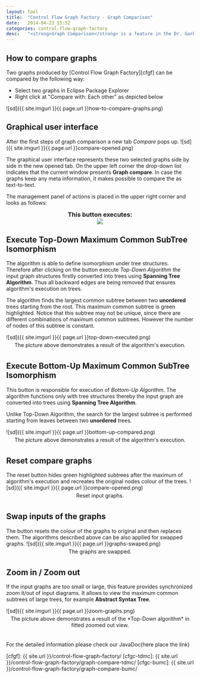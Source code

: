 ```yaml
---
layout:	tool
title:	"Control Flow Graph Factory - Graph Comparison"
date:	2014-04-23 15:52
categories: control-flow-graph-factory
desc:	"<strong>Graph Comparison</strong> is a feature in the Dr. Garbage tool which provides a graphical user interface to investigate isomorphism between graphs."
---
```


How to compare graphs <a name="how"></a>
--------------
Two graphs produced by [Control Flow Graph Factory][cfgf] can be compared by the following way:

* Select two graphs in Eclipse Package Explorer 
* Right click at "Compare with: Each other" as depicted below

![sd]({{ site.imgurl }}{{ page.url }}how-to-compare-graphs.png)

Graphical user interface <a name="how"></a>
--------------

After the first steps of graph comparison a new tab *Compare* pops up.
![sd]({{ site.imgurl }}{{ page.url }}compare-opened.png)

The graphical user interface represents these two selected graphs side by side in the new opened tab. On the upper left corner the drop-down list indicates that the current window presents **Graph compare**. In case the graphs keep any meta information, it makes possible to compare the as text-to-text.

The management panel of actions is placed in the upper right corner and looks as follows:
<div style="height: 20px; margin-top: -10px;" >
	<center>
		<h3>This button executes:  <a id="used"></a> </h3>
	<center>
</div>
<div id = "panelDiv" >
	<center><img id = "panel" src="{{ site.imgurl }}/control-flow-graph-factory/graph-compare/image3023.png" /></center>
</div>
<div id = "coord"></div>
<script src="http://code.jquery.com/jquery-latest.min.js" type="text/javascript">
</script>

<script type="text/javascript">
$("#panel" ).click(function(event) {
		var left = event.pageX - $(this).offset().left;
        var top = event.pageY - $(this).offset().top;
		if(left < 33){			
			$('html, body').animate({ scrollTop: $( $("#topdown") ).offset().top }, 1000);
			return false;
		}
		if(left < 70 && left > 33){
			$('html, body').animate({ scrollTop: $( $("#bottomup") ).offset().top }, 1000);
			return false;
		}
		if(left < 116 && left > 70){
			//location.hash = "#resetgraphs";
			$('html, body').animate({ scrollTop: $( $("#resetgraphs") ).offset().top }, 1500);
			return false;
		}
		if(left < 150 && left > 116){
			//location.hash = "#swapgraphs";
			$('html, body').animate({ scrollTop: $( $("#swapgraphs") ).offset().top }, 1500);
			return false;	
		}
		if(left < 230 && left > 150){
			//location.hash = "#swapgraphs";
			$('html, body').animate({ scrollTop: $( $("#zoomzoom") ).offset().top }, 1500);
			return false;	
		}
});

 $('#panel').mouseover(function(event) { 
            var left = event.pageX - $(this).offset().left;
            var top = event.pageY - $(this).offset().top;
        });
        
$('#panel').mouseout(function() {
           // $('#used').html("Reset compare graph");
        });
$('#panel').mousemove(function(event) {
        var currentMousePos = { x: -1, y: -1 };
		currentMousePos.x = event.pageX;
        currentMousePos.y = event.pageY;
		var left = event.pageX - $(this).offset().left;
        var top = event.pageY - $(this).offset().top;
		//$('#coord').html("left:" + left + " top:" + top );
		if(left < 33){
			$('#used').html("Top Down");
		}
		if(left < 70 && left > 33){
			$('#used').html("Bottop up");
		}
		if(left < 116 && left > 70){
			$('#used').html("Reset compare graph");
		}
		if(left < 150 && left > 116){
			$('#used').html("Swap graphs inputs");
		}
		if(left < 193 && left > 150){
			$('#used').html("Zoom in");
		}
		if(left < 230 && left > 193){
			$('#used').html("Zoom out");
		}
    });
</script>

Execute Top-Down Maximum Common SubTree Isomorphism <a id = "topdown"></a>
--------------

The algorithm is able to define isomorphism under tree structures. Therefore after clicking on the button execute *Top-Down Algorithm* the input graph structures firstly converted into
trees using **Spanning Tree Algorithm**. Thus all backward edges are being removed that ensures algorithm's execution on trees. 

The algorithm finds the largest common subtree between two **unordered** trees starting from the root. This maximum common subtree is green highlighted.
Notice that this subtree may not be unique, since there are different combinations of maximum common subtrees. However the number of nodes of this subtree is constant.

![sd]({{ site.imgurl }}{{ page.url }}top-down-executed.png)
<div style=" margin-top: -10px; margin-bottom: 35px;" > <center> The picture above demonstrates a result of the algorithm's execution.</center></div>


Execute Bottom-Up Maximum Common SubTree Isomorphism <a id="bottomup"></a>
--------------
This button is responsible for execution of *Bottom-Up Algorithm*. The algorithm functions only with tree structures thereby the input graph are converted into trees using **Spanning Tree Algorithm**.  

Unlike Top-Down Algorithm, the search for the largest subtree is performed starting from leaves between two **unordered** trees. 

![sd]({{ site.imgurl }}{{ page.url }}bottom-up-compared.png)
<div style=" margin-top: -10px; margin-bottom: 35px;" >  <center> The picture above demonstrates a result of the algorithm's execution.</center></div>

Reset compare graphs <a id="resetgraphs"></a>
--------------
The reset button hides green highlighted subtrees after the maximum of algorithm's execution and recreates the original nodes colour of the trees.
![sd]({{ site.imgurl }}{{ page.url }}compare-opened.png)
<div style=" margin-top: -10px; margin-bottom: 35px;" >  <center> Reset input graphs. </center></div>


Swap inputs of the graphs  <a id="swapgraphs"></a>
--------------
The button resets the colour of the graphs to original and then replaces them. The algorithms described above can be also applied for swapped graphs.
![sd]({{ site.imgurl }}{{ page.url }}graphs-swaped.png)
<div style=" margin-top: -10px; margin-bottom: 35px;" >  <center> The graphs are swapped.</center></div>


Zoom in / Zoom out <a id="zoomzoom"></a>
--------------
If the input graphs are too small or large, this feature provides synchronized zoom it/out of input diagrams. 
It allows to view the maximum common subtrees of large trees, for example **Abstract Syntax Tree**.

![sd]({{ site.imgurl }}{{ page.url }}zoom-graphs.png)
<div style=" margin-top: -10px; margin-bottom: 35px;" >  <center> The picture above demonstrates a result of the *Top-Down algorithm* in fitted zoomed out view.</center></div>
For the detailed information please check our JavaDoc(here place the link)

[//]: # (-------------Links used -------------)
[cfgf]: {{ site.url }}/control-flow-graph-factory/
[cfgc-tdmc]: {{ site.url }}/control-flow-graph-factory/graph-compare-tdmc/
[cfgc-bumc]: {{ site.url }}/control-flow-graph-factory/graph-compare-bumc/
